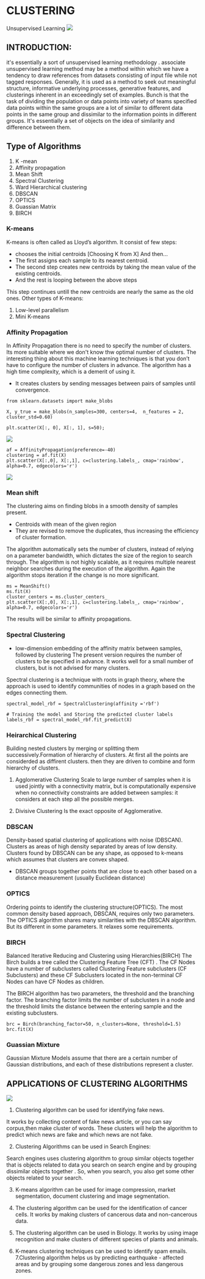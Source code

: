 # CLUSTERING
Unsupervised Learning
![](https://i.pinimg.com/originals/ce/f2/18/cef218767880fc469a41ca739b0a2539.jpg)

## INTRODUCTION:
it's essentially a sort of unsupervised learning methodology . associate unsupervised learning method may be a method within which we have a tendency to draw references from datasets consisting of input file while not tagged responses. Generally, it is used as a method to seek out meaningful structure, informative underlying processes, 
generative features, and clusterings inherent in an exceedingly set of examples.
Bunch is that the task of dividing the population or data points into variety of teams specified data points within the same groups are a lot of similar to different data points in the same group and dissimilar to the information points in different groups. It's essentially a set of objects on the idea of similarity and difference between them.

## Type of Algorithms
1. K -mean
2. Affinity propagation
3. Mean Shift
4. Spectral Clustering
5. Ward Hierarchical clustering
6. DBSCAN
7. OPTICS
8. Guassian Matrix
9. BIRCH

### K-means
K-means is often called as Lloyd’s algorithm. It consist of few steps:

- chooses the initial centroids [Choosing K from X]
And then...
- The first assigns each sample to its nearest centroid.
- The second step creates new centroids by taking the mean value of the existing centroids.
- And the rest is looping between the above steps

This step continues untill the new centroids are nearly the same as the old ones.
Other types of K-means:
 1. Low-level parallelism
 2. Mini K-means

### Affinity Propagation
In Affinity Propagation there is no need to specify the number of clusters. Its more suitable where we don't know thw optimal number of clusters. The interesting thing about this machine learning techniques is that you don’t have to configure the number of clusters in advance. 
The algorithm has a high time complexity, which is a demerit of using it.
- It creates clusters by sending messages between pairs of samples until convergence.


```
from sklearn.datasets import make_blobs

X, y_true = make_blobs(n_samples=300, centers=4,  n_features = 2, cluster_std=0.60)

plt.scatter(X[:, 0], X[:, 1], s=50);
```

![](https://i.pinimg.com/originals/34/ef/3b/34ef3b985eef47885ad7e832075ef9d1.jpg)

```
af = AffinityPropagation(preference=-40)
clustering = af.fit(X)
plt.scatter(X[:,0], X[:,1], c=clustering.labels_, cmap='rainbow', alpha=0.7, edgecolors='r')
```
![](https://i.pinimg.com/originals/4e/1e/83/4e1e834616277078ddc305a23bfec29d.jpg)


### Mean shift
The clustering aims on finding blobs in a smooth density of samples present. 
- Centroids with mean of the given region
- They are revised to remove the duplicates, thus increasing the efficiency of cluster formation.

The algorithm automatically sets the number of clusters, instead of relying on a parameter bandwidth, which dictates the size of the region to search through.
The algorithm is not highly scalable, as it requires multiple nearest neighbor searches during the execution of the algorithm.
Again the algorithm stops iteration if the change is no more significant.

```
ms = MeanShift()
ms.fit(X)
cluster_centers = ms.cluster_centers_
plt.scatter(X[:,0], X[:,1], c=clustering.labels_, cmap='rainbow', alpha=0.7, edgecolors='r')
```
The results will be similar to affinity propagations.

### Spectral Clustering
- low-dimension embedding of the affinity matrix between samples, followed by clustering
The present version requires the number of clusters to be specified in advance. It works well for a small number of clusters, but is not advised for many clusters.

Spectral clustering is a technique with roots in graph theory, where the approach is used to identify communities of nodes in a graph based on the edges connecting them.

```
spectral_model_rbf = SpectralClustering(affinity ='rbf')
  
# Training the model and Storing the predicted cluster labels
labels_rbf = spectral_model_rbf.fit_predict(X)
```

### Heirarchical Clustering
Building nested clusters by merging or splitting them successively.Formation of hierarchy of clusters. 
At first all the points are considerded as diffirent clusters. then they are driven to combine and form hierarchy of clusters.

1. Agglomerative Clustering
Scale to large number of samples when it is used jointly with a connectivity matrix, but is computationally expensive when no connectivity constraints are added between samples: it considers at each step all the possible merges.

2. Divisive Clustering
Is the exact opposite of Agglomerative.

### DBSCAN
Density-based spatial clustering of applications with noise (DBSCAN).
Clusters as areas of high density separated by areas of low density.
Clusters found by DBSCAN can be any shape, as opposed to k-means which assumes that clusters are convex shaped.
- DBSCAN groups together points that are close to each other based on a distance measurement (usually Euclidean distance)

### OPTICS
Ordering points to identify the clustering structure(OPTICS).
The most common density based approach, DBSCAN, requires only two parameters.
The OPTICS algorithm shares many similarities with the DBSCAN algorithm. But its different in some parameters. It relaxes some requirements. 

### BIRCH
Balanced Iterative Reducing and Clustering using Hierarchies(BIRCH)
The Birch builds a tree called the Clustering Feature Tree (CFT) . The CF Nodes have a number of subclusters called Clustering Feature subclusters (CF Subclusters) and these CF Subclusters located in the non-terminal CF Nodes can have CF Nodes as children.

The BIRCH algorithm has two parameters, the threshold and the branching factor. The branching factor limits the number of subclusters in a node and the threshold limits the distance between the entering sample and the existing subclusters.
```
brc = Birch(branching_factor=50, n_clusters=None, threshold=1.5)
brc.fit(X)
```

### Guassian Mixture
Gaussian Mixture Models assume that there are a certain number of Gaussian distributions, and each of these distributions represent a cluster.


## APPLICATIONS OF CLUSTERING ALGORITHMS

![](https://i.pinimg.com/originals/3f/fb/47/3ffb4706ce0c6be3cf6ca51c8759f89f.jpg)

1. Clustering algorithm can be used for identifying fake news.

It works by collecting content of fake news article, or you can say corpus,then make cluster of words. These clusters will help the algorithm to predict which news are fake and which news are not fake. 

2. Clustering Algorithms  can be used in Search Engines:

Search engines uses clustering algorithm to group similar objects together that is objects related to data you search on search engine and by grouping dissimilar objects together . So, when you search, you also get some other objects related to your search. 

3. K-means algorithm can be  used for  image compression, market segmentation, document clustering and image segmentation. 

4. The clustering algorithm can be used for the identification of cancer cells. It works by making clusters  of cancerous data and non-cancerous data. 

5.  The clustering algorithm can be used in Biology. It works by using  image recognition and make clusters of different species of plants and animals. 

6. K-means clustering techniques can be used to identify spam emails.
7.Clustering algorithm helps us by predicting earthquake - affected areas and by grouping some dangerous zones and less dangerous zones.

















